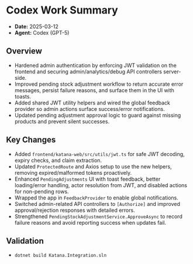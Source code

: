# Codex Work Summary

- **Date:** 2025-03-12
- **Agent:** Codex (GPT-5)

## Overview
- Hardened admin authentication by enforcing JWT validation on the frontend and securing admin/analytics/debug API controllers server-side.
- Improved pending stock adjustment workflow to return accurate error messages, persist failure reasons, and surface them in the UI with toasts.
- Added shared JWT utility helpers and wired the global feedback provider so admin actions surface success/error notifications.
- Updated pending adjustment approval logic to guard against missing products and prevent silent successes.

## Key Changes
- Added `frontend/katana-web/src/utils/jwt.ts` for safe JWT decoding, expiry checks, and claim extraction.
- Updated `ProtectedRoute` and Axios setup to use the new helpers, removing expired/malformed tokens proactively.
- Enhanced `PendingAdjustments` UI with toast feedback, better loading/error handling, actor resolution from JWT, and disabled actions for non-pending rows.
- Wrapped the app in `FeedbackProvider` to enable global notifications.
- Switched admin-related API controllers to `[Authorize]` and improved approval/rejection responses with detailed errors.
- Strengthened `PendingStockAdjustmentService.ApproveAsync` to record failure reasons and avoid reporting success when updates fail.

## Validation
- `dotnet build Katana.Integration.sln`
